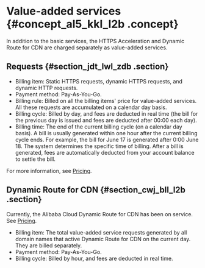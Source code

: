 # Value-added services {#concept_al5_kkl_l2b .concept}

In addition to the basic services, the HTTPS Acceleration and Dynamic Route for CDN are charged separately as value-added services.

## Requests {#section_jdt_lwl_zdb .section}

-   Billing item: Static HTTPS requests, dynamic HTTPS requests, and dynamic HTTP requests.
-   Payment method: Pay-As-You-Go.
-   Billing rule: Billed on all the billing items' price for value-added services. All these requests are accumulated on a calendar day basis.
-   Billing cycle: Billed by day, and fees are deducted in real time \(the bill for the previous day is issued and fees are deducted after 00:00 each day\).
-   Billing time: The end of the current billing cycle \(on a calendar day basis\). A bill is usually generated within one hour after the current billing cycle ends. For example, the bill for June 17 is generated after 0:00 June 18. The system determines the specific time of billing. After a bill is generated, fees are automatically deducted from your account balance to settle the bill.

For more information, see [Pricing](https://www.alibabacloud.com/zh/product/cdn).

## Dynamic Route for CDN {#section_cwj_bll_l2b .section}

Currently, the Alibaba Cloud Dynamic Route for CDN has been on service. See [Pricing](https://help.aliyun.com/noticelist/articleid/20701439.html).

-   Billing item: The total value-added service requests generated by all domain names that active Dynamic Route for CDN on the current day. They are billed separately.
-   Payment method: Pay-As-You-Go.
-   Billing cycle: Billed by hour, and fees are deducted in real time.

